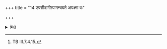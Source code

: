 +++
title = "14 उपसीदामीत्यामन्त्रयते अयक्ष्मा वः"

+++

<details><summary>थिते</summary>

14. (The milker calls the Adhvaryu) with "I sit down near the cow)". With ayakṣmā vaḥ prajayā sāṁsṛjāmi...[^1] the milker sits down near the cow.  


[^1]: TB III.7.4.15.
</details>
